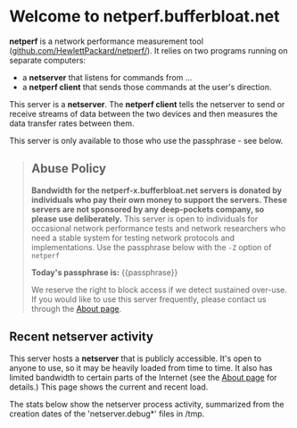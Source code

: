 # Welcome to netperf.bufferbloat.net

**netperf** is a network performance measurement tool 
     ([github.com/HewlettPackard/netperf/](https://github.com/HewlettPackard/netperf/blob/master/README)</a>).
     It relies on two programs running on separate computers:

* a **netserver** that listens for commands from ... 
* a **netperf client** that sends those commands at the user's direction.

This server is a **netserver**.
The **netperf client** tells the netserver to send or receive streams of data
between the two devices and then measures the data transfer rates between them.

This server is only available to those who use the passphrase - see below.

> ## Abuse Policy
> 
> **Bandwidth for the netperf-x.bufferbloat.net servers
> is donated by individuals
> who pay their own money to support the servers. 
> These servers are not sponsored by any deep-pockets company,
> so please use deliberately.**
> This server is open to individuals for occasional network performance tests 
> and network researchers who need a stable system for testing network protocols and implementations.
> Use the passphrase below with the `-Z` option of `netperf`
>
> **Today's passphrase is:** {{passphrase}} 
>
> We reserve the right to block access if we detect sustained over-use.
> If you would like to use this server frequently, please contact us through the [About page](about).

## Recent netserver activity
This server hosts a **netserver** that is publicly accessible. 
It's open to anyone to use, so it may be heavily loaded from time to time.
It also has limited bandwidth to certain parts of the Internet 
(see the [About page](about) for details.)
This page shows the current and recent load.

The stats below show the netserver process activity, summarized from the creation dates of the 'netserver.debug*' files in /tmp.

